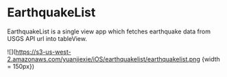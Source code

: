 # EarthquakeList

EarthquakeList is a single view app which fetches earthquake data from USGS API url into tableView.

![](https://s3-us-west-2.amazonaws.com/yuanjiexie/iOS/earthquakelist/earthquakelist.png {width = 150px})
